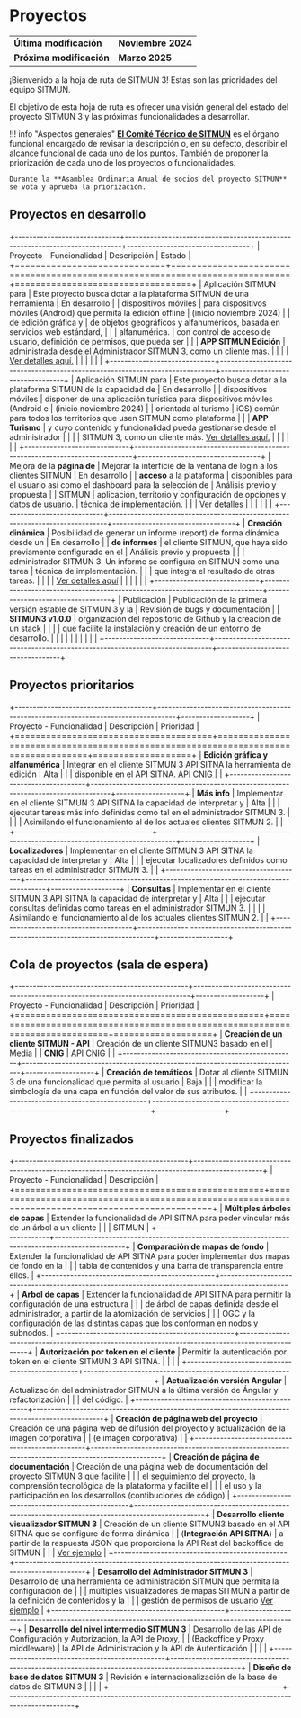 # Proyectos

<table>
    <tr>
        <td><strong>Última modificación</strong></td>
        <td><strong>Noviembre 2024</strong></td>
    </tr>
    <tr>
        <td><strong>Próxima modificación</strong></td>
        <td><strong>Marzo 2025</strong></td>
    </tr>
</table>

¡Bienvenido a la hoja de ruta de SITMUN 3! Estas son las prioridades del equipo SITMUN.

El objetivo de esta hoja de ruta es ofrecer una visión general del estado del proyecto SITMUN 3 y las próximas funcionalidades a desarrollar.

!!! info "Aspectos generales"
    [**El Comité Técnico de SITMUN**](https://sitmun.github.io/contact/) es el órgano funcional encargado de revisar la descripción o,
    en su defecto, describir el alcance funcional de cada uno de los puntos.
    También de proponer la priorización de cada uno de los proyectos o funcionalidades.

    Durante la **Asamblea Ordinaria Anual de socios del proyecto SITMUN** se vota y aprueba la priorización.

## Proyectos en desarrollo

+-----------------------------+-----------------------------------------------------------------------------+----------------------------------+
| Proyecto - Funcionalidad    | Descripción                                                                 | Estado                           |
+=============================+=============================================================================+==================================+
| Aplicación SITMUN para      | Este proyecto busca dotar a la plataforma SITMUN de una herramienta         | En desarrollo                    |
| dispositivos móviles        | para dispositivos móviles (Android) que permita la edición offline          | (inicio noviembre 2024)          |
| de edición gráfica y        | de objetos geográficos y alfanuméricos, basada en servicios web estándard,  |                                  |
| alfanumérica.               | con control de acceso de usuario, definición de permisos, que pueda ser     |                                  |
| **APP SITMUN Edición**      | administrada desde el Administrador SITMUN 3, como un cliente más.          |                                  |
|                             | [Ver detalles aquí.](roadmap/app-turismo.md)                                |                                  |
|                             |                                                                             |                                  |
+-----------------------------+-----------------------------------------------------------------------------+----------------------------------+
| Aplicación SITMUN para      | Este proyecto busca dotar a la plataforma SITMUN de la capacidad de         | En desarrollo                    |
| dispositivos móviles        | disponer de una aplicación turística para dispositivos móviles (Android e   | (inicio noviembre 2024)          |
| orientada al turismo        | iOS) común para todos los territorios que usen SITMUN como plataforma       |                                  |
| **APP Turismo**             | y cuyo contenido y funcionalidad pueda gestionarse desde el administrador   |                                  |
|                             | SITMUN 3, como un cliente más. [Ver detalles aquí.](roadmap/app-turismo.md) |                                  |
|                             |                                                                             |                                  |
+-----------------------------+-----------------------------------------------------------------------------+----------------------------------+
| Mejora de la **página de**  | Mejorar la interficie de la ventana de login a los clientes SITMUN          | En desarrollo                    |
| **acceso** a la plataforma  | disponibles para el usuario así como el dashboard para la selección de      | Análisis previo y propuesta      |
| SITMUN                      | aplicación, territorio y configuración de opciones y datos de usuario.      | técnica de implementación.       |
|                             | [Ver detalles](roadmap/mejora-ui-login-dashboard-cliente.md)                |                                  |
|                             |                                                                             |                                  |
+-----------------------------+-----------------------------------------------------------------------------+----------------------------------+
| **Creación dinámica**       | Posibilidad de generar un informe (report) de forma dinámica desde un       | En desarrollo                    |
| **de informes**             | el cliente SITMUN, que haya sido previamente configurado en el              | Análisis previo y propuesta      |
|                             | administrador SITMUN 3. Un informe se configura en SITMUN como una tarea    | técnica de implementación.       |
|                             | que integra el resultado de otras tareas.                                   |                                  |
|                             | [Ver detalles aquí](roadmap/informe.md)                                     |                                  |
|                             |                                                                             |                                  |
+-----------------------------+-----------------------------------------------------------------------------+----------------------------------+
| Publicación                 | Publicación de la primera versión estable de SITMUN 3 y la                  | Revisión de bugs y documentación |
| **SITMUN3 v1.0.0**          | organización del repositorio de Github y la creación de un stack            |                                  |
|                             | que facilite la instalación y creación de un entorno de desarrollo.         |                                  |
|                             |                                                                             |                                  |
|                             |                                                                             |                                  |
+-----------------------------+-----------------------------------------------------------------------------+----------------------------------+

## Proyectos prioritarios

+--------------------------------------+-----------------------------------------------------------------------------------+-------------------+
| Proyecto - Funcionalidad             | Descripción                                                                       | Prioridad         |
+======================================+===================================================================================+===================+
| **Edición gráfica y alfanumérica**   | Integrar en el cliente SITMUN 3 API SITNA la herramienta de edición               | Alta              |
|                                      | disponible en el API SITNA.  [API CNIG](https://github.com/IGN-CNIG/API-CNIG)     |                   |
+--------------------------------------+-----------------------------------------------------------------------------------+-------------------+
| **Más info**                         | Implementar en el cliente SITMUN 3 API SITNA la capacidad de interpretar y        | Alta              |
|                                      | ejecutar tareas más info definidas como tal en el administrador SITMUN 3.         |                   |
|                                      | Asimilando el funcionamiento al de los actuales clientes SITMUN 2.                |                   |
+--------------------------------------+-----------------------------------------------------------------------------------+-------------------+
| **Localizadores**                    | Implementar en el cliente SITMUN 3 API SITNA la capacidad de interpretar y        | Alta              |
|                                      | ejecutar localizadores definidos como tareas en el administrador SITMUN 3.        |                   |
+--------------------------------------+-----------------------------------------------------------------------------------+-------------------+
| **Consultas**                        | Implementar en el cliente SITMUN 3 API SITNA la capacidad de interpretar y        | Alta              |
|                                      | ejecutar consultas definidas como tareas en el administrador SITMUN 3.            |                   |
|                                      | Asimilando el funcionamiento al de los actuales clientes SITMUN 2.                |                   |
+--------------------------------------+-------------- --------------------------------------------------------------------+-------------------+

## Cola de proyectos (sala de espera)

+------------------------------------------------+-----------------------------------------------------------------------------+-------------------+
| Proyecto - Funcionalidad                       | Descripción                                                                 | Prioridad         |
+================================================+=============================================================================+===================+
| **Creación de un cliente SITMUN - API**        | Creación de un cliente SITMUN3 basado en el                                 | Media             |
| **CNIG**                                       | [API CNIG](https://github.com/IGN-CNIG/API-CNIG)                            |                   |
+------------------------------------------------+-----------------------------------------------------------------------------+-------------------+
| **Creación de temáticos**                      | Dotar al cliente SITMUN 3 de una funcionalidad que permita al usuario       | Baja              |
|                                                | modificar la simbología de una capa en función del valor de sus atributos.  |                   |
+------------------------------------------------+-----------------------------------------------------------------------------+-------------------+


## Proyectos finalizados

+------------------------------------------------+-------------------------------------------------------------------------------------------------+
| Proyecto - Funcionalidad                       | Descripción                                                                                     |
+================================================+=================================================================================================+
| **Múltiples árboles de capas**                 | Extender la funcionalidad de API SITNA para poder vincular más de un árbol a un cliente         |
|                                                | SITMUN                                                                                          |
+------------------------------------------------+-------------------------------------------------------------------------------------------------+
| **Comparación de mapas de fondo**              | Extender la funcionalidad de API SITNA para poder implementar dos mapas de fondo en la          |
|                                                | tabla de contenidos y una barra de transparencia entre ellos.                                   |
+------------------------------------------------+-------------------------------------------------------------------------------------------------+
| **Arbol de capas**                             | Extender la funcionalidad de API SITNA para permitir la configuración de una estructura         |
|                                                | de árbol de capas definida desde el administrador, a partir de la atomización de servicios      |
|                                                | OGC y la configuración de las distintas capas que los conforman en nodos y subnodos.            |
+------------------------------------------------+-------------------------------------------------------------------------------------------------+
| **Autorización por token en el cliente**       | Permitir la autenticación por token en el cliente SITMUN 3 API SITNA.                           |
|                                                |                                                                                                 |
+------------------------------------------------+-------------------------------------------------------------------------------------------------+
| **Actualización versión Angular**              | Actualización del administrador SITMUN a la última versión de Ángular y refactorización         |
|                                                | del código.                                                                                     |
+------------------------------------------------+-------------------------------------------------------------------------------------------------+
| **Creación de página web del proyecto**        | Creación de una página web de difusión del proyecto y actualización de la imagen corporativa    |
|  (e imagen corporativa)                        |                                                                                                 |
+------------------------------------------------+-------------------------------------------------------------------------------------------------+
| **Creación de página de documentación**        | Creación de una página web de documentación del proyecto SITMUN 3 que facilite                  |
|                                                | el seguimiento del proyecto, la comprensión tecnológica de la plataforma y facilite el          |
|                                                | el uso y la participación en los desarrollos (contibuciones de código)                          |
+------------------------------------------------+-------------------------------------------------------------------------------------------------+
| **Desarrollo cliente visualizador SITMUN 3**   | Creación de un cliente SITMUN3 basado en el API SITNA que se configure de forma dinámica       |
| (**Integración  API SITNA**)                   | a partir de la respuesta JSON que proporciona la API Rest del backoffice de SITMUN              |
|                                                | [Ver ejemplo](https://sitmun.github.io/sitmun-viewer-app/)                                      |
+------------------------------------------------+-------------------------------------------------------------------------------------------------+
| **Desarrollo del Administrador SITMUN 3**        | Desarrollo de una herramienta de administración SITMUN que permita la configuración de        |
|                                                | múltiples visualizadores de mapas SITMUN a partir de la definición de contenidos y la           |
|                                                | gestión de permisos de usuario [Ver ejemplo](https://sitmun.github.io/admin-app/)               |
+------------------------------------------------+-------------------------------------------------------------------------------------------------+
| **Desarrollo del nivel intermedio SITMUN 3**   | Desarrollo de las API de Configuración y Autorización, la API de Proxy,                         |
| (Backoffice y Proxy middleware)                | la API de Administración y la API de Autenticación                                              |
|                                                |                                                                                                 |
+------------------------------------------------+-------------------------------------------------------------------------------------------------+
| **Diseño de base de datos SITMUN 3**           | Revisión e internacionalización de la base de datos de SITMUN 3                                 |
|                                                |                                                                                                 |
+------------------------------------------------+-------------------------------------------------------------------------------------------------+
